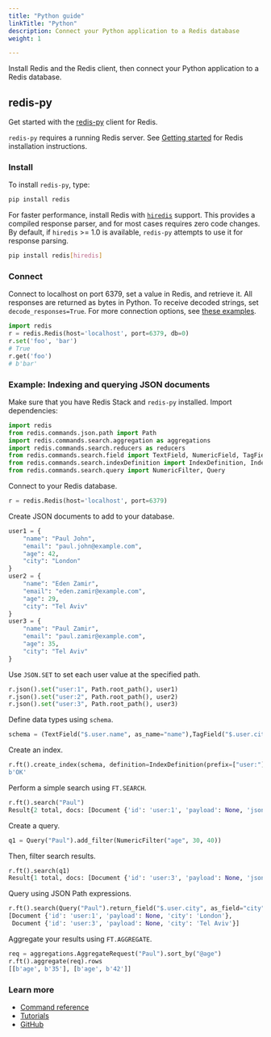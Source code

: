 ```yaml
---
title: "Python guide"
linkTitle: "Python"
description: Connect your Python application to a Redis database
weight: 1

---
```


Install Redis and the Redis client, then connect your Python application to a Redis database. 

## redis-py

Get started with the [redis-py](https://github.com/redis/redis-py) client for Redis.

`redis-py` requires a running Redis server. See [Getting started](/docs/getting-started/) for Redis installation instructions.

### Install

To install `redis-py`, type:

```bash
pip install redis
```

For faster performance, install Redis with [`hiredis`](https://github.com/redis/hiredis) support. This provides a compiled response parser, and for most cases requires zero code changes. By default, if `hiredis` >= 1.0 is available, `redis-py` attempts to use it for response parsing.

```bash
pip install redis[hiredis]
```

### Connect

Connect to localhost on port 6379, set a value in Redis, and retrieve it. All responses are returned as bytes in Python. To receive decoded strings, set `decode_responses=True`. For more connection options, see [these examples](https://redis.readthedocs.io/en/stable/examples.html).

```python
import redis
r = redis.Redis(host='localhost', port=6379, db=0)
r.set('foo', 'bar')
# True
r.get('foo')
# b'bar'
```

### Example: Indexing and querying JSON documents

Make sure that you have Redis Stack and `redis-py` installed. Import dependencies:

```python
import redis
from redis.commands.json.path import Path
import redis.commands.search.aggregation as aggregations
import redis.commands.search.reducers as reducers
from redis.commands.search.field import TextField, NumericField, TagField
from redis.commands.search.indexDefinition import IndexDefinition, IndexType
from redis.commands.search.query import NumericFilter, Query
```

Connect to your Redis database.

```python
r = redis.Redis(host='localhost', port=6379)
```

Create JSON documents to add to your database.

```python
user1 = {
    "name": "Paul John",
    "email": "paul.john@example.com",
    "age": 42,
    "city": "London"
}
user2 = {
    "name": "Eden Zamir",
    "email": "eden.zamir@example.com",
    "age": 29,
    "city": "Tel Aviv"
}
user3 = {
    "name": "Paul Zamir",
    "email": "paul.zamir@example.com",
    "age": 35,
    "city": "Tel Aviv"
}
```

Use `JSON.SET` to set each user value at the specified path.

```python
r.json().set("user:1", Path.root_path(), user1)
r.json().set("user:2", Path.root_path(), user2)
r.json().set("user:3", Path.root_path(), user3)
```

Define data types using `schema`.

```python
schema = (TextField("$.user.name", as_name="name"),TagField("$.user.city", as_name="city"), NumericField("$.user.age", as_name="age"))
```

Create an index.

```python
r.ft().create_index(schema, definition=IndexDefinition(prefix=["user:"], index_type=IndexType.JSON))
b'OK'
```

Perform a simple search using `FT.SEARCH`.

```python
r.ft().search("Paul")
Result{2 total, docs: [Document {'id': 'user:1', 'payload': None, 'json': '{"user":{"name":"Paul John","email":"paul.john@example.com","age":42,"city":"London"}}'}, Document {'id': 'user:3', 'payload': None, 'json': '{"user":{"name":"Paul Zamir","email":"paul.zamir@example.com","age":35,"city":"Tel Aviv"}}'}]}
```

Create a query. 

```python
q1 = Query("Paul").add_filter(NumericFilter("age", 30, 40))
```

Then, filter search results.

```python
r.ft().search(q1)
Result{1 total, docs: [Document {'id': 'user:3', 'payload': None, 'json': '{"user":{"name":"Paul Zamir","email":"paul.zamir@example.com","age":35,"city":"Tel Aviv"}}'}]}
```

Query using JSON Path expressions.

```python
r.ft().search(Query("Paul").return_field("$.user.city", as_field="city")).docs
[Document {'id': 'user:1', 'payload': None, 'city': 'London'},
 Document {'id': 'user:3', 'payload': None, 'city': 'Tel Aviv'}]
```

Aggregate your results using `FT.AGGREGATE`.

```python
req = aggregations.AggregateRequest("Paul").sort_by("@age")
r.ft().aggregate(req).rows
[[b'age', b'35'], [b'age', b'42']]
```

### Learn more

* [Command reference](https://redis-py.readthedocs.io/en/stable/commands.html)
* [Tutorials](https://redis.readthedocs.io/en/stable/examples.html)
* [GitHub](https://github.com/redis/redis-py)
 
